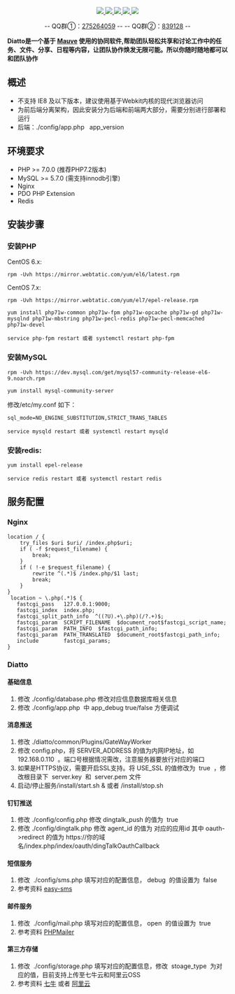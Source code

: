 <p align="center">
	<a target="_blank" href="https://travis-ci.org/aoju/bus">
		<img src="https://travis-ci.org/aoju/bus.svg?branch=master">
	</a>
	<a target="_blank" href="https://www.mysql.com">
		<img src="https://img.shields.io/badge/Mysql-5.7-blue.svg">
	</a>
	<a target="_blank" href="http://www.php.net">
		<img src="https://img.shields.io/badge/php-7.2.0-yellow.svg">
	</a>
	<a target="_blank" href="http://www.thinkphp.cn/">
		<img src="https://img.shields.io/badge/thinkphp-5.1.0-blue.svg">
	</a>
	<a target="_blank" href="https://www.mit-license.org">
		<img src="https://img.shields.io/badge/license-MIT-green.svg">
	</a>
</p>

<p align="center">
	-- QQ群①：<a href="https://shang.qq.com/wpa/qunwpa?idkey=c207666cbc107d03d368bde8fc15605bb883ebc482e28d440de149e3e2217460">275264059</a> --
	-- QQ群②：<a href="https://shang.qq.com/wpa/qunwpa?idkey=17fadd02891457034c6536c984f0d7db29b73ea14c9b86bba39ce18ed7a90e18">839128</a> --
</p>

**Diatto是一个基于 [Mauve](https://github.com/aoju/mauve.git) 使用的协同软件,帮助团队轻松共享和讨论工作中的任务、文件、分享、日程等内容，让团队协作焕发无限可能。所以你随时随地都可以和团队协作**
 

## 概述
- 不支持 IE8 及以下版本，建议使用基于Webkit内核的现代浏览器访问
- 为前后端分离架构，因此安装分为后端和前端两大部分，需要分别进行部署和运行
- 后端：./config/app.php   app_version

## 环境要求

- PHP >= 7.0.0 (推荐PHP7.2版本)
- MySQL >= 5.7.0 (需支持innodb引擎)
- Nginx
- PDO PHP Extension
- Redis

## 安装步骤
### 安装PHP
CentOS 6.x: 
```
rpm -Uvh https://mirror.webtatic.com/yum/el6/latest.rpm
```
CentOS 7.x: 
```
rpm -Uvh https://mirror.webtatic.com/yum/el7/epel-release.rpm
```
```
yum install php71w-common php71w-fpm php71w-opcache php71w-gd php71w-mysqlnd php71w-mbstring php71w-pecl-redis php71w-pecl-memcached php71w-devel
```
```
service php-fpm restart 或者 systemctl restart php-fpm
```
### 安装MySQL
```
rpm -Uvh https://dev.mysql.com/get/mysql57-community-release-el6-9.noarch.rpm
```
```
yum install mysql-community-server
```
修改/etc/my.conf 如下：
```
sql_mode=NO_ENGINE_SUBSTITUTION,STRICT_TRANS_TABLES
```
```
service mysqld restart 或者 systemctl restart mysqld
```
### 安装redis:
```
yum install epel-release
```
```
service redis restart 或者 systemctl restart redis
```

## 服务配置
### Nginx
```
location / { 
	try_files $uri $uri/ /index.php$uri;
    if ( -f $request_filename) {  
    	break;  
    }  
    if ( !-e $request_filename) {  
    	rewrite ^(.*)$ /index.php/$1 last;  
    	break;  
    }  
}
 location ~ \.php(.*)$ {
   fastcgi_pass   127.0.0.1:9000;
   fastcgi_index  index.php;
   fastcgi_split_path_info  ^((?U).+\.php)(/?.+)$;
   fastcgi_param  SCRIPT_FILENAME  $document_root$fastcgi_script_name;
   fastcgi_param  PATH_INFO  $fastcgi_path_info;
   fastcgi_param  PATH_TRANSLATED  $document_root$fastcgi_path_info;
   include        fastcgi_params;
}
```
### Diatto

#### 基础信息
1. 修改 ./config/database.php 修改对应信息数据库相关信息
2. 修改 ./config/app.php  中 app_debug  true/false 方便调试

#### 消息推送
1. 修改 ./diatto/common/Plugins/GateWayWorker
2. 修改 config.php，将 SERVER_ADDRESS 的值为内网IP地址，如  192.168.0.110  。端口号根据情况需改，注意服务器要放行对应的端口
3. 如果是HTTPS协议，需要开启SSL支持。将 USE_SSL 的值修改为  true  ，修改根目录下  server.key  和  server.pem 文件
4. 启动/停止服务/install/start.sh & 或者 /install/stop.sh

#### 钉钉推送
1. 修改 ./config/config.php 修改 dingtalk_push 的值为  true  
2. 修改 ./config/dingtalk.php 修改 agent_id 的值为 对应的应用id 其中 oauth->redirect 的值为 https://你的域名/index.php/index/oauth/dingTalkOauthCallback

#### 短信服务
1. 修改  ./config/sms.php 填写对应的配置信息， debug  的值设置为  false 
2. 参考资料 [easy-sms](https://github.com/overtrue/easy-sms)

#### 邮件服务
1. 修改  ./config/mail.php 填写对应的配置信息， open  的值设置为  true 
2. 参考资料 [PHPMailer](https://github.com/PHPMailer/PHPMailer)

#### 第三方存储
1. 修改  ./config/storage.php 填写对应的配置信息，修改  stoage_type  为对应的值，目前支持上传至七牛云和阿里云OSS
2. 参考资料 [七牛](https://developer.qiniu.com/) 或者 [阿里云](https://help.aliyun.com/product/31815.html)